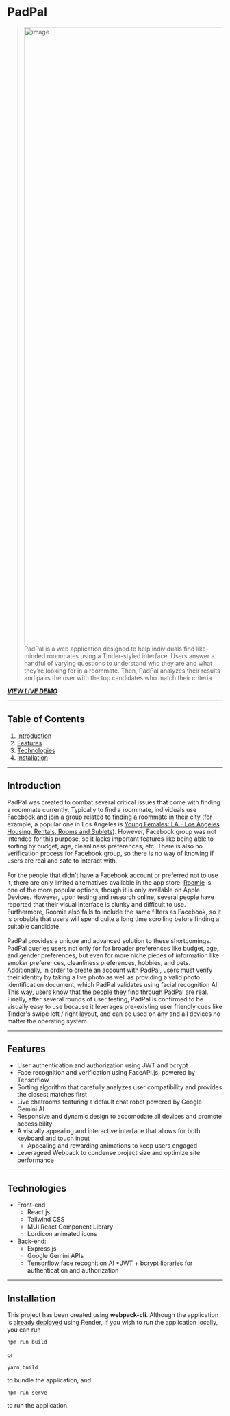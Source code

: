 # PadPal
> <img width="1440" alt="image" src="https://github.com/user-attachments/assets/cfa898a6-0ce1-449c-8641-82f534e024bf">
> PadPal is a web application designed to help individuals find like-minded roommates using a Tinder-styled interface. Users answer a handful of varying questions to understand who they are and what they're looking for in a roommate. Then, PadPal analyzes their results and pairs the user with the top candidates who match their criteria.

***[VIEW LIVE DEMO](http://padpal.onrender.com)***

___
## Table of Contents
1. [Introduction](https://github.com/HiyabW/padpal/tree/new?tab=readme-ov-file#introduction)
2. [Features](https://github.com/HiyabW/padpal/tree/new?tab=readme-ov-file#features)
3. [Technologies](https://github.com/HiyabW/padpal/tree/new?tab=readme-ov-file#technologies)
4. [Installation](https://github.com/HiyabW/padpal/tree/new?tab=readme-ov-file#installation)

___
## Introduction
PadPal was created to combat several critical issues that come with finding a roommate currently. Typically to find a roommate, individuals use Facebook and join a group related to finding a roommate in their city (for example, a popular one in Los Angeles is [Young Females: LA - Los Angeles Housing, Rentals, Rooms and Sublets](https://www.facebook.com/groups/375969193143590/)). However, Facebook group was not intended for this purpose, so it lacks important features like being able to sorting by budget, age, cleanliness preferences, etc. There is also no verification process for Facebook group, so there is no way of knowing if users are real and safe to interact with.
<br><br>
For the people that didn't have a Facebook account or preferred not to use it, there are only limited alternatives available in the app store. [Roomie](https://www.theroomieapp.com/) is one of the more popular options, though it is only available on Apple Devices. However, upon testing and research online, several people have reported that their visual interface is clunky and difficult to use. Furthermore, Roomie also fails to include the same filters as Facebook, so it is probable that users will spend quite a long time scrolling before finding a suitable candidate.
<br><br>
PadPal provides a unique and advanced solution to these shortcomings. PadPal queries users not only for for broader preferences like budget, age, and gender preferences, but even for more niche pieces of information like smoker preferences, cleanliness preferences, hobbies, and pets. Additionally, in order to create an account with PadPal, users must verify their identity by taking a live photo as well as providing a valid photo identification document, which PadPal validates using facial recognition AI. This way, users know that the people they find through PadPal are real. Finally, after several rounds of user testing, PadPal is confirmed to be visually easy to use because it leverages pre-existing user friendly cues like Tinder's swipe left / right layout, and can be used on any and all devices no matter the operating system.

___
## Features
* User authentication and authorization using JWT and bcrypt
* Face recognition and verification using FaceAPI.js, powered by Tensorflow
* Sorting algorithm that carefully analyzes user compatibility and provides the closest matches first
* Live chatrooms featuring a default chat robot powered by Google Gemini AI
* Responsive and dynamic design to accomodate all devices and promote accessibility
* A visually appealing and interactive interface that allows for both keyboard and touch input
  * Appealing and rewarding animations to keep users engaged
* Leverageed Webpack to condense project size and optimize site performance
___
## Technologies
* Front-end
  * React.js
  * Tailwind CSS
  * MUI React Component Library
  * Lordicon animated icons
* Back-end:
  * Express.js
  * Google Gemini APIs
  * Tensorflow face recognition AI
  *JWT + bcrypt libraries for authentication and authorization

___
## Installation

This project has been created using **webpack-cli**. Although the application is [already deployed](http://padpal.onrender.com) using Render, If you wish to run the application locally, you can run

```
npm run build
```

or

```
yarn build
```

to bundle the application, and 

```
npm run serve
```

to run the application.
